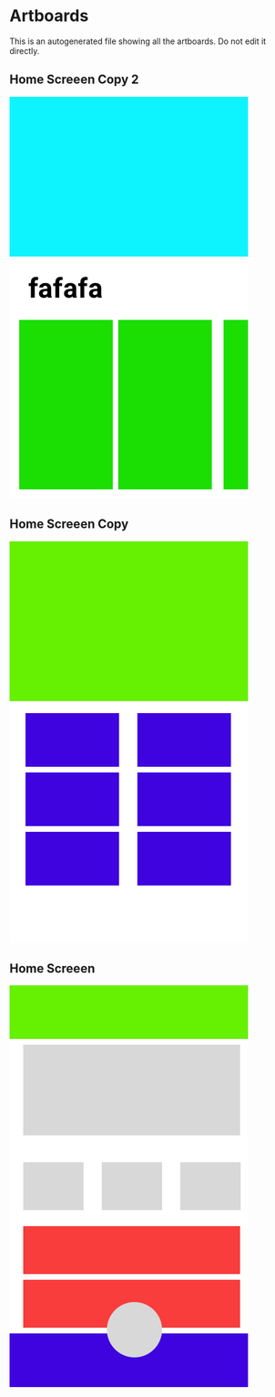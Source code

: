 # Artboards

This is an autogenerated file showing all the artboards. Do not edit it directly.
## Home Screeen Copy 2

![Home Screeen Copy 2](./.exportedArtboards%2FGIT_TEST%2FHome%20Screeen%20Copy%202.png)

## Home Screeen Copy

![Home Screeen Copy](./.exportedArtboards%2FGIT_TEST%2FHome%20Screeen%20Copy.png)

## Home Screeen

![Home Screeen](./.exportedArtboards%2FGIT_TEST%2FHome%20Screeen.png)
